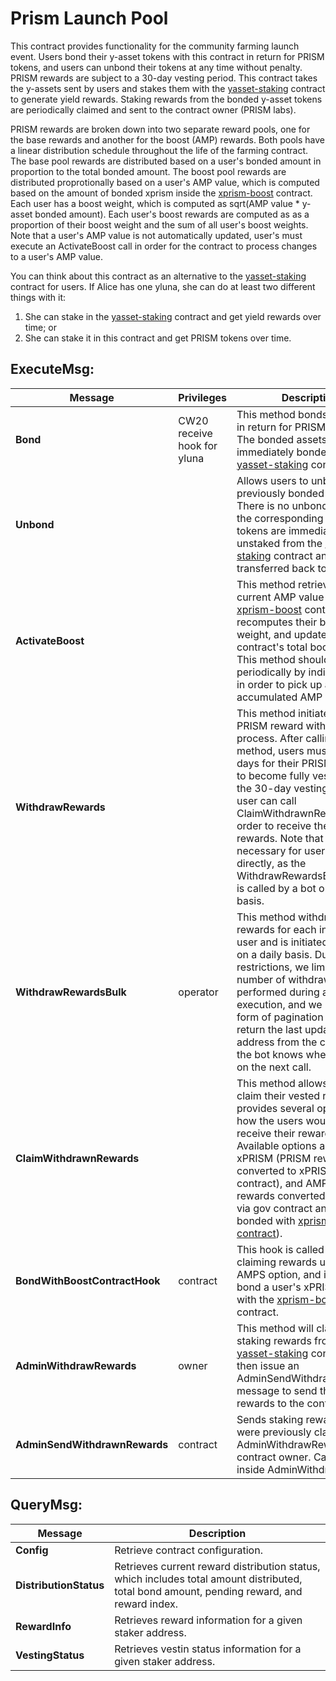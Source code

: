 # Prism Launch Pool

This contract provides functionality for the community farming launch event. Users bond their y-asset tokens with this contract in return for PRISM tokens, and users can unbond their tokens at any time without penalty. PRISM rewards are subject to a 30-day vesting period. This contract takes the y-assets sent by users and stakes them with the [yasset-staking][1] contract to generate yield rewards.  Staking rewards from the bonded y-asset tokens are periodically claimed and sent to the contract owner (PRISM labs).  

PRISM rewards are broken down into two separate reward pools, one for the base rewards and another for the boost (AMP) rewards.  Both pools have a linear distribution schedule throughout the life of the farming contract.  The base pool rewards are distributed based on a user's bonded amount in proportion to the total bonded amount.  The boost pool rewards are distributed proprotionally based on a user's AMP value, which is computed based on the amount of bonded xprism inside the [xprism-boost][2] contract. Each user has a boost weight, which is computed as sqrt(AMP value * y-asset bonded amount).  Each user's boost rewards are computed as as a proportion of their boost weight and the sum of all user's boost weights.  Note that a user's AMP value is not automatically updated, user's must execute an ActivateBoost call in order for the contract to process changes to a user's AMP value.  

You can think about this contract as an alternative to the [yasset-staking][1] contract for users. If Alice has one yluna, she can do at least two different things with it:
1) She can stake in the [yasset-staking][1] contract and get yield rewards over time; or
2) She can stake it in this contract and get PRISM tokens over time.

## ExecuteMsg:
| Message | Privileges | Description |
| - | - | - |
| **Bond** | CW20 receive hook for yluna | This method bonds y-assets in return for PRISM rewards.  The bonded assets are immediately bonded with the [yasset-staking][1] contract. |
| **Unbond** | | Allows users to unbond their previously bonded y-assets.  There is no unbonding period, the corresponding y-asset tokens are immediately unstaked from the [yasset-staking][1] contract and transferred back to the user. |
| **ActivateBoost** | | This method retrieves a user's current AMP value from the [xprism-boost][2] contract, recomputes their boost weight, and updates the contract's total boost weight.  This method should be called periodically by individual users in order to pick up any recently accumulated AMP value. |
| **WithdrawRewards** | | This method initiates the PRISM reward withdrawal process.  After calling this method, users must wait 30 days for their PRISM rewards to become fully vested.  After the 30-day vesting period, the user can call ClaimWithdrawnRewards in order to receive their PRISM rewards.  Note that it's not necessary for users to call this directly, as the WithdrawRewardsBulk method is called by a bot on a daily basis. |
| **WithdrawRewardsBulk** | operator | This method withdraws rewards for each individual user and is initiated by a bot on a daily basis.  Due to gas restrictions, we limit the number of withdraws performed during a single execution, and we provide a form of pagination where we return the last updated address from the call so that the bot knows where to start on the next call. | 
| **ClaimWithdrawnRewards** | | This method allows users to claim their vested rewards and provides several options for how the users would like to receive their rewards.  Available options are PRISM, xPRISM (PRISM rewards converted to xPRISM via gov contract), and AMPS (PRISM rewards converted to xPRISM via gov contract and then bonded with [xprism-boost contract][2]). |
| **BondWithBoostContractHook** | contract | This hook is called when claiming rewards using the AMPS option, and is used to bond a user's xPRISM rewards with the [xprism-boost][2] contract. |
| **AdminWithdrawRewards** | owner | This method will claim our staking rewards from the [yasset-staking][1] contract and then issue an AdminSendWithdrawnRewards message to send those rewards to the contract owner. |
| **AdminSendWithdrawnRewards** | contract | Sends staking rewards that were previously claimed inside AdminWithdrawRewards to the contract owner.  Called from inside AdminWithdrawRewards |

## QueryMsg:
| Message | Description |
| - | - |
| **Config** | Retrieve contract configuration. |
| **DistributionStatus** | Retrieves current reward distribution status, which includes total amount distributed, total bond amount, pending reward, and reward index. |
| **RewardInfo** | Retrieves reward information for a given staker address. |
| **VestingStatus** |  Retrieves vestin status information for a given staker address. |

[1]: /contracts/prism-yasset-staking
[2]: /contracts/prism-xprism-boost

